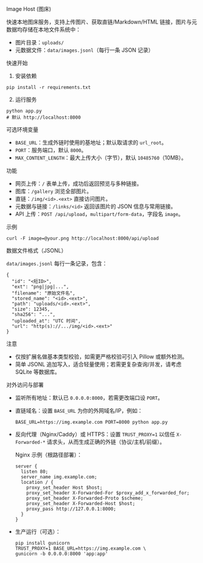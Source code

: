 Image Host (图床)

快速本地图床服务，支持上传图片、获取直链/Markdown/HTML 链接，图片与元数据均存储在本地文件系统中：

- 图片目录：`uploads/`
- 元数据文件：`data/images.jsonl`（每行一条 JSON 记录）

快速开始

1) 安装依赖

```
pip install -r requirements.txt
```

2) 运行服务

```
python app.py
# 默认 http://localhost:8000
```

可选环境变量

- `BASE_URL`：生成外链时使用的基地址；默认取请求的 `url_root`。
- `PORT`：服务端口，默认 `8000`。
- `MAX_CONTENT_LENGTH`：最大上传大小（字节），默认 `10485760`（10MB）。

功能

- 网页上传：`/` 表单上传，成功后返回预览与多种链接。
- 图库：`/gallery` 浏览全部图片。
- 直链：`/img/<id>.<ext>` 直接访问图片。
- 元数据与链接：`/links/<id>` 返回该图片的 JSON 信息与常用链接。
- API 上传：`POST /api/upload`，`multipart/form-data`，字段名 `image`。

示例

```
curl -F image=@your.png http://localhost:8000/api/upload
```

数据文件格式（JSONL）

`data/images.jsonl` 每行一条记录，包含：

```
{
  "id": "<短ID>",
  "ext": "png|jpg|...",
  "filename": "原始文件名",
  "stored_name": "<id>.<ext>",
  "path": "uploads/<id>.<ext>",
  "size": 12345,
  "sha256": "...",
  "uploaded_at": "UTC 时间",
  "url": "http(s)://.../img/<id>.<ext>"
}
```

注意

- 仅按扩展名做基本类型校验，如需更严格校验可引入 Pillow 或额外检测。
- 简单 JSONL 追加写入，适合轻量使用；若需更复杂查询/并发，请考虑 SQLite 等数据库。

对外访问与部署

- 监听所有地址：默认已 `0.0.0.0:8000`，若需更改端口设 `PORT`。
- 直链域名：设置 `BASE_URL` 为你的外网域名/IP，例如：

  ```
  BASE_URL=https://img.example.com PORT=8000 python app.py
  ```

- 反向代理（Nginx/Caddy）或 HTTPS：设置 `TRUST_PROXY=1` 以信任 `X-Forwarded-*` 请求头，从而生成正确的外链（协议/主机/前缀）。

  Nginx 示例（根路径部署）：

  ```nginx
  server {
    listen 80;
    server_name img.example.com;
    location / {
      proxy_set_header Host $host;
      proxy_set_header X-Forwarded-For $proxy_add_x_forwarded_for;
      proxy_set_header X-Forwarded-Proto $scheme;
      proxy_set_header X-Forwarded-Host $host;
      proxy_pass http://127.0.0.1:8000;
    }
  }
  ```

- 生产运行（可选）：

  ```
  pip install gunicorn
  TRUST_PROXY=1 BASE_URL=https://img.example.com \
  gunicorn -b 0.0.0.0:8000 'app:app'
  ```
